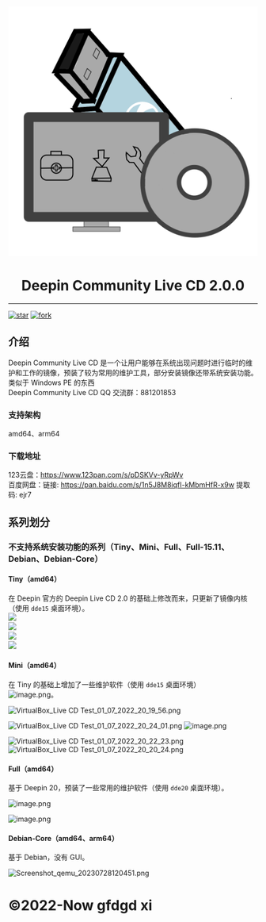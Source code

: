 <p width=100px align="center"><img src="icon.svg"></p>
<h1 align="center">Deepin Community Live CD 2.0.0</h1>
<hr>
<a href='https://gitee.com/gfdgd-xi/deepin-community-live-cd/stargazers'><img src='https://gitee.com/gfdgd-xi/deepin-community-live-cd/badge/star.svg?theme=dark' alt='star'></img></a>
<a href='https://gitee.com/gfdgd-xi/deepin-community-live-cd/members'><img src='https://gitee.com/gfdgd-xi/deepin-community-live-cd/badge/fork.svg?theme=dark' alt='fork'></img></a>  

## 介绍
Deepin Community Live CD 是一个让用户能够在系统出现问题时进行临时的维护和工作的镜像，预装了较为常用的维护工具，部分安装镜像还带系统安装功能。  
类似于 Windows PE 的东西  
Deepin Community Live CD QQ 交流群：881201853  
### 支持架构
amd64、arm64
### 下载地址
123云盘：https://www.123pan.com/s/pDSKVv-yRpWv  
百度网盘：链接: https://pan.baidu.com/s/1n5J8M8iqfI-kMbmHfR-x9w 提取码: ejr7  

## 系列划分
### 不支持系统安装功能的系列（Tiny、Mini、Full、Full-15.11、Debian、Debian-Core）
#### Tiny（amd64）
在 Deepin 官方的 Deepin Live CD 2.0 的基础上修改而来，只更新了镜像内核（使用 `dde15` 桌面环境）。  
![](https://storage.deepin.org/thread/202209112201077726_image.png)  
![](https://storage.deepin.org/thread/202205081542284615_VirtualBox_deepinlivecdTest_08_05_2022_15_42_04.png)  
![](https://storage.deepin.org/thread/202205081536449227_VirtualBox_deepinlivecdTest_08_05_2022_15_36_25.png)  
![](https://storage.deepin.org/thread/202209112203025802_image.png)  
#### Mini（amd64）
在 Tiny 的基础上增加了一些维护软件（使用 `dde15` 桌面环境）  
![image.png](https://storage.deepin.org/thread/202209112158229271_image.png)。

![VirtualBox_Live CD Test_01_07_2022_20_19_56.png](https://storage.deepin.org/thread/20220701202418495_VirtualBox_LiveCDTest_01_07_2022_20_19_56.png)

![VirtualBox_Live CD Test_01_07_2022_20_24_01.png](https://storage.deepin.org/thread/202207012024198047_VirtualBox_LiveCDTest_01_07_2022_20_24_01.png)
![image.png](https://storage.deepin.org/thread/202209112200295894_image.png)

![VirtualBox_Live CD Test_01_07_2022_20_22_23.png](https://storage.deepin.org/thread/202207012024191528_VirtualBox_LiveCDTest_01_07_2022_20_22_23.png)
![VirtualBox_Live CD Test_01_07_2022_20_20_24.png](https://storage.deepin.org/thread/202207012024185466_VirtualBox_LiveCDTest_01_07_2022_20_20_24.png) 

#### Full（amd64）
基于 Deepin 20，预装了一些常用的维护软件（使用 `dde20` 桌面环境）。  

![image.png](https://storage.deepin.org/thread/202209112150178582_image.png)

![image.png](https://storage.deepin.org/thread/202209112151255384_image.png)  

#### Debian-Core（amd64、arm64）
基于 Debian，没有 GUI。  

![Screenshot_qemu_20230728120451.png](https://storage.deepin.org/thread/202307281231432359_Screenshot_qemu_20230728120451.png)

  
# ©2022-Now gfdgd xi
